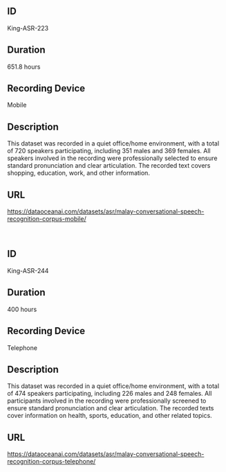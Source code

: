 ## ID
King-ASR-223
## Duration
651.8 hours
## Recording Device
Mobile
## Description
This dataset was recorded in a quiet office/home environment, with a total of 720 speakers participating, including 351 males and 369 females. All speakers involved in the recording were professionally selected to ensure standard pronunciation and clear articulation. The recorded text covers shopping, education, work, and other information.
## URL
https://dataoceanai.com/datasets/asr/malay-conversational-speech-recognition-corpus-mobile/

<br>

## ID
King-ASR-244
## Duration
400 hours
## Recording Device
Telephone
## Description
This dataset was recorded in a quiet office/home environment, with a total of 474 speakers participating, including 226 males and 248 females. All participants involved in the recording were professionally screened to ensure standard pronunciation and clear articulation. The recorded texts cover information on health, sports, education, and other related topics.
## URL
https://dataoceanai.com/datasets/asr/malay-conversational-speech-recognition-corpus-telephone/
